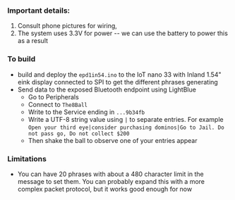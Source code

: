 ### Important details:
1. Consult phone pictures for wiring, 
2. The system uses 3.3V for power -- we can use the battery to power this as a result

### To build
* build and deploy the `epd1in54.ino` to the IoT nano 33 with Inland 1.54" eink display connected to SPI to get the different phrases generating
* Send data to the exposed Bluetooth endpoint using LightBlue
    * Go to Peripherals
    * Connect to `The8Ball`
    * Write to the Service ending in `...9b34fb`
    * Write a UTF-8 string value using `|` to separate entries. For example
    `Open your third eye|consider purchasing dominos|Go to Jail. Do not pass go, Do not collect $200`
    * Then shake the ball to observe one of your entries appear

### Limitations
* You can have 20 phrases with about a 480 character limit in the message to set them. You can probably expand this with a more complex packet protocol, but it works good enough for now